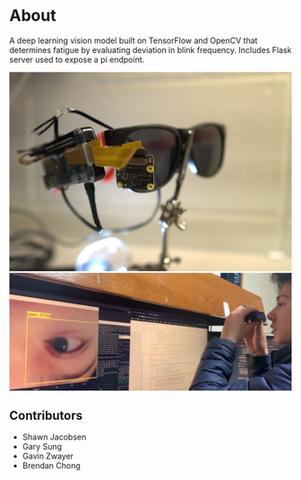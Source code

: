 # About
A deep learning vision model built on TensorFlow and OpenCV that determines fatigue by evaluating deviation in blink frequency. Includes Flask server used to expose a pi endpoint.

![product-image](https://github.com/shawn-jacobsen/makeOHIO-2021/blob/main/product-image.jpg)
![using the product - image](https://github.com/shawn-jacobsen/makeOHIO-2021/blob/main/image1.png)


## Contributors
- Shawn Jacobsen
- Gary Sung
- Gavin Zwayer
- Brendan Chong
